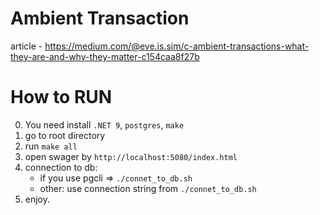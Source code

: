 # Ambient Transaction
article - https://medium.com/@eve.is.sim/c-ambient-transactions-what-they-are-and-why-they-matter-c154caa8f27b

# How to RUN
0. You need install `.NET 9`, `postgres`, `make`
1. go to root directory
2. run `make all`
3. open swager by `http://localhost:5080/index.html`
4. connection to db:
    - if you use pgcli => `./connet_to_db.sh`
    - other: use connection string from `./connet_to_db.sh` 
4. enjoy.


